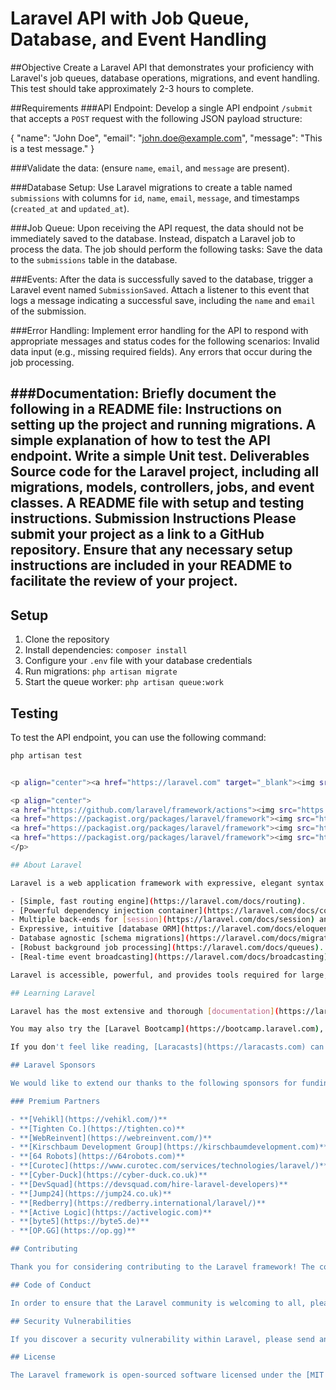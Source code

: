 # Laravel API with Job Queue, Database, and Event Handling

##Objective
Create a Laravel API that demonstrates your proficiency with Laravel's job queues, database operations, migrations, and event handling. This test should take approximately 2-3 hours to complete.

##Requirements
###API Endpoint: 
Develop a single API endpoint `/submit` that accepts a `POST` request with the following JSON payload structure:

{
"name": "John Doe",
"email": "john.doe@example.com",
"message": "This is a test message."
}

###Validate the data: 
(ensure `name`, `email`, and `message` are present).

###Database Setup: 
Use Laravel migrations to create a table named `submissions` with columns for `id`, `name`, `email`, `message`, and timestamps (`created_at` and `updated_at`).

###Job Queue: 
Upon receiving the API request, the data should not be immediately saved to the database. Instead, dispatch a Laravel job to process the data. The job should perform the following tasks:
Save the data to the `submissions` table in the database.

###Events: 
After the data is successfully saved to the database, trigger a Laravel event named `SubmissionSaved`. Attach a listener to this event that logs a message indicating a successful save, including the `name` and `email` of the submission.

###Error Handling: 
Implement error handling for the API to respond with appropriate messages and status codes for the following scenarios:
Invalid data input (e.g., missing required fields).
Any errors that occur during the job processing.

###Documentation: 
Briefly document the following in a README file:
Instructions on setting up the project and running migrations.
A simple explanation of how to test the API endpoint.
Write a simple Unit test.
Deliverables
Source code for the Laravel project, including all migrations, models, controllers, jobs, and event classes.
A README file with setup and testing instructions.
Submission Instructions
Please submit your project as a link to a GitHub repository. Ensure that any necessary setup instructions are included in your README to facilitate the review of your project.
--------------------------------------------------------
## Setup

1. Clone the repository
2. Install dependencies: `composer install`
3. Configure your `.env` file with your database credentials
4. Run migrations: `php artisan migrate`
5. Start the queue worker: `php artisan queue:work`

## Testing

To test the API endpoint, you can use the following command:

```bash
php artisan test


<p align="center"><a href="https://laravel.com" target="_blank"><img src="https://raw.githubusercontent.com/laravel/art/master/logo-lockup/5%20SVG/2%20CMYK/1%20Full%20Color/laravel-logolockup-cmyk-red.svg" width="400" alt="Laravel Logo"></a></p>

<p align="center">
<a href="https://github.com/laravel/framework/actions"><img src="https://github.com/laravel/framework/workflows/tests/badge.svg" alt="Build Status"></a>
<a href="https://packagist.org/packages/laravel/framework"><img src="https://img.shields.io/packagist/dt/laravel/framework" alt="Total Downloads"></a>
<a href="https://packagist.org/packages/laravel/framework"><img src="https://img.shields.io/packagist/v/laravel/framework" alt="Latest Stable Version"></a>
<a href="https://packagist.org/packages/laravel/framework"><img src="https://img.shields.io/packagist/l/laravel/framework" alt="License"></a>
</p>

## About Laravel

Laravel is a web application framework with expressive, elegant syntax. We believe development must be an enjoyable and creative experience to be truly fulfilling. Laravel takes the pain out of development by easing common tasks used in many web projects, such as:

- [Simple, fast routing engine](https://laravel.com/docs/routing).
- [Powerful dependency injection container](https://laravel.com/docs/container).
- Multiple back-ends for [session](https://laravel.com/docs/session) and [cache](https://laravel.com/docs/cache) storage.
- Expressive, intuitive [database ORM](https://laravel.com/docs/eloquent).
- Database agnostic [schema migrations](https://laravel.com/docs/migrations).
- [Robust background job processing](https://laravel.com/docs/queues).
- [Real-time event broadcasting](https://laravel.com/docs/broadcasting).

Laravel is accessible, powerful, and provides tools required for large, robust applications.

## Learning Laravel

Laravel has the most extensive and thorough [documentation](https://laravel.com/docs) and video tutorial library of all modern web application frameworks, making it a breeze to get started with the framework.

You may also try the [Laravel Bootcamp](https://bootcamp.laravel.com), where you will be guided through building a modern Laravel application from scratch.

If you don't feel like reading, [Laracasts](https://laracasts.com) can help. Laracasts contains thousands of video tutorials on a range of topics including Laravel, modern PHP, unit testing, and JavaScript. Boost your skills by digging into our comprehensive video library.

## Laravel Sponsors

We would like to extend our thanks to the following sponsors for funding Laravel development. If you are interested in becoming a sponsor, please visit the [Laravel Partners program](https://partners.laravel.com).

### Premium Partners

- **[Vehikl](https://vehikl.com/)**
- **[Tighten Co.](https://tighten.co)**
- **[WebReinvent](https://webreinvent.com/)**
- **[Kirschbaum Development Group](https://kirschbaumdevelopment.com)**
- **[64 Robots](https://64robots.com)**
- **[Curotec](https://www.curotec.com/services/technologies/laravel/)**
- **[Cyber-Duck](https://cyber-duck.co.uk)**
- **[DevSquad](https://devsquad.com/hire-laravel-developers)**
- **[Jump24](https://jump24.co.uk)**
- **[Redberry](https://redberry.international/laravel/)**
- **[Active Logic](https://activelogic.com)**
- **[byte5](https://byte5.de)**
- **[OP.GG](https://op.gg)**

## Contributing

Thank you for considering contributing to the Laravel framework! The contribution guide can be found in the [Laravel documentation](https://laravel.com/docs/contributions).

## Code of Conduct

In order to ensure that the Laravel community is welcoming to all, please review and abide by the [Code of Conduct](https://laravel.com/docs/contributions#code-of-conduct).

## Security Vulnerabilities

If you discover a security vulnerability within Laravel, please send an e-mail to Taylor Otwell via [taylor@laravel.com](mailto:taylor@laravel.com). All security vulnerabilities will be promptly addressed.

## License

The Laravel framework is open-sourced software licensed under the [MIT license](https://opensource.org/licenses/MIT).
